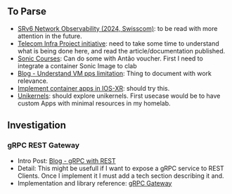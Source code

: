
## To Parse

- [SRv6 Network Observability (2024, Swisscom)](https://datatracker.ietf.org/meeting/119/materials/slides-119-srv6ops-swisscom-01): to be read with more attention in the future.
- [Telecom Infra Project initiative](https://telecominfraproject.com/oopt/): need to take some time to understand what is being done here, and read the article/documentation published.
- [Sonic Courses](https://route2open.com/courses/): Can do some with Antão voucher. First I need to integrate a container Sonic Image to clab
- [Blog - Understand VM pps limitation](https://www.linuxquestions.org/questions/linux-networking-3/understanding-of-network-limitation-when-trying-to-maximize-pps-in-vm-4175614163/): Thing to document with work relevance.
- [Implement container apps in IOS-XR](https://community.cisco.com/t5/service-providers-knowledge-base/xr-notes-implementing-iperf-container-using-built-in-docker-in/ta-p/4962511): should try this.
- [Unikernels](https://unikraft.org/): should explore unikernels. First usecase would be to have custom Apps with minimal resources in my homelab.

## Investigation

### gRPC REST Gateway

- Intro Post: [Blog - gRPC with REST](https://grpc.io/blog/coreos/)
- Detail: This might be usefull if I want to expose a gRPC service to REST Clients. Once I implement it I must add a tech section describing it and.
- Implementation and library reference: [gRPC Gateway](https://github.com/grpc-ecosystem/grpc-gateway)


